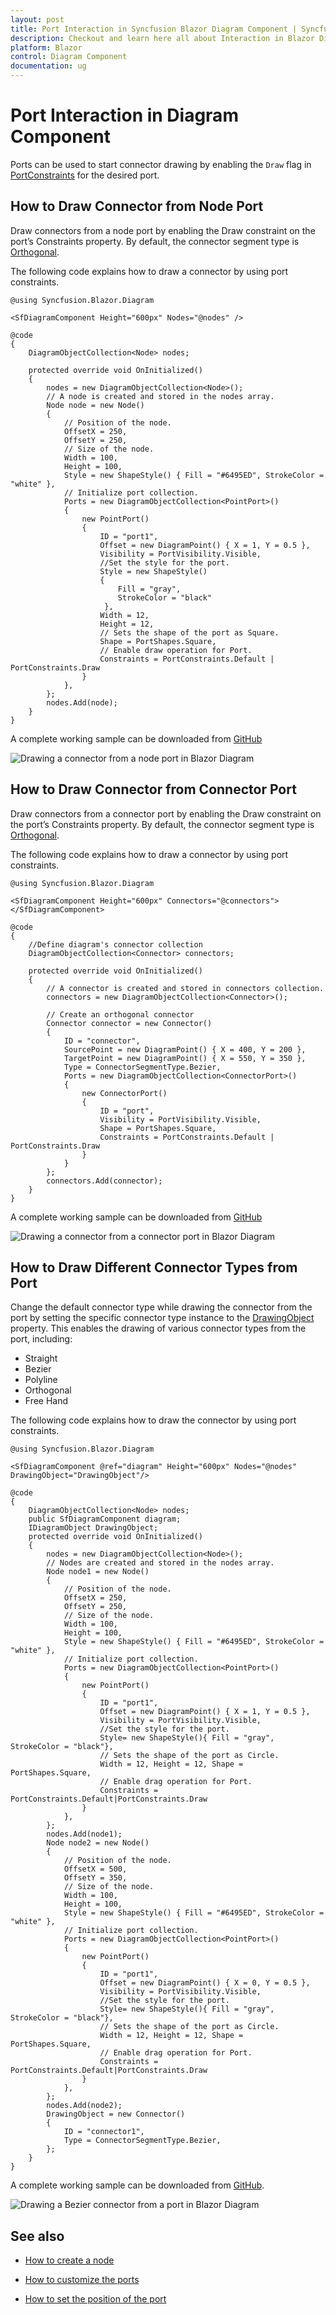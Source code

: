 ```yaml
---
layout: post
title: Port Interaction in Syncfusion Blazor Diagram Component | Syncfusion
description: Checkout and learn here all about Interaction in Blazor Diagram component and much more details.
platform: Blazor
control: Diagram Component
documentation: ug
---
```


# Port Interaction in Diagram Component

Ports can be used to start connector drawing by enabling the `Draw` flag in [PortConstraints](https://help.syncfusion.com/cr/blazor/Syncfusion.Blazor.Diagram.PortConstraints.html) for the desired port.

## How to Draw Connector from Node Port
Draw connectors from a node port by enabling the Draw constraint on the port’s Constraints property. By default, the connector segment type is [Orthogonal](https://help.syncfusion.com/cr/blazor/Syncfusion.Blazor.Diagram.ConnectorSegmentType.html#Syncfusion_Blazor_Diagram_ConnectorSegmentType_Orthogonal).

The following code explains how to draw a connector by using port constraints.

```cshtml
@using Syncfusion.Blazor.Diagram

<SfDiagramComponent Height="600px" Nodes="@nodes" />

@code
{
    DiagramObjectCollection<Node> nodes;

    protected override void OnInitialized()
    {
        nodes = new DiagramObjectCollection<Node>();
        // A node is created and stored in the nodes array.
        Node node = new Node()
        {
            // Position of the node.
            OffsetX = 250,
            OffsetY = 250,
            // Size of the node.
            Width = 100,
            Height = 100,
            Style = new ShapeStyle() { Fill = "#6495ED", StrokeColor = "white" },
            // Initialize port collection.
            Ports = new DiagramObjectCollection<PointPort>()
            {
                new PointPort()
                {
                    ID = "port1",
                    Offset = new DiagramPoint() { X = 1, Y = 0.5 },
                    Visibility = PortVisibility.Visible,
                    //Set the style for the port.
                    Style = new ShapeStyle()
                    { 
                        Fill = "gray", 
                        StrokeColor = "black"
                     }, 
                    Width = 12, 
                    Height = 12, 
                    // Sets the shape of the port as Square.
                    Shape = PortShapes.Square,
                    // Enable draw operation for Port.
                    Constraints = PortConstraints.Default | PortConstraints.Draw
                }
            },
        };
        nodes.Add(node);
    }
}
```
A complete working sample can be downloaded from [GitHub](https://github.com/SyncfusionExamples/Blazor-Diagram-Examples/tree/master/UG-Samples/Ports/Interaction/DrawConstraints)

![Drawing a connector from a node port in Blazor Diagram](../images/blazor-diagram-draw-port-connection.gif)

## How to Draw Connector from Connector Port
Draw connectors from a connector port by enabling the Draw constraint on the port’s Constraints property. By default, the connector segment type is [Orthogonal](https://help.syncfusion.com/cr/blazor/Syncfusion.Blazor.Diagram.ConnectorSegmentType.html#Syncfusion_Blazor_Diagram_ConnectorSegmentType_Orthogonal).

The following code explains how to draw a connector by using port constraints.

```cshtml
@using Syncfusion.Blazor.Diagram

<SfDiagramComponent Height="600px" Connectors="@connectors">
</SfDiagramComponent>

@code
{
    //Define diagram's connector collection
    DiagramObjectCollection<Connector> connectors;

    protected override void OnInitialized()
    {
        // A connector is created and stored in connectors collection.
        connectors = new DiagramObjectCollection<Connector>();

        // Create an orthogonal connector
        Connector connector = new Connector()
        {
            ID = "connector",
            SourcePoint = new DiagramPoint() { X = 400, Y = 200 },
            TargetPoint = new DiagramPoint() { X = 550, Y = 350 },
            Type = ConnectorSegmentType.Bezier,
            Ports = new DiagramObjectCollection<ConnectorPort>()
            {
                new ConnectorPort()
                {
                    ID = "port",
                    Visibility = PortVisibility.Visible,
                    Shape = PortShapes.Square,
                    Constraints = PortConstraints.Default | PortConstraints.Draw
                }
            }
        };
        connectors.Add(connector);
    }
}
```
A complete working sample can be downloaded from [GitHub](https://github.com/SyncfusionExamples/Blazor-Diagram-Examples/tree/master/UG-Samples/Ports/Interaction/ConnectorPortDraw)

![Drawing a connector from a connector port in Blazor Diagram](../images/ConnectorPort/ConnectorPortDraw.gif)

## How to Draw Different Connector Types from Port

Change the default connector type while drawing the connector from the port by setting the specific connector type instance to the [DrawingObject](https://help.syncfusion.com/cr/blazor/Syncfusion.Blazor.Diagram.SfDiagramComponent.html#Syncfusion_Blazor_Diagram_SfDiagramComponent_DrawingObject) property. This enables the drawing of various connector types from the port, including:
* Straight
* Bezier
* Polyline
* Orthogonal
* Free Hand


The following code explains how to draw the connector by using port constraints.

```cshtml
@using Syncfusion.Blazor.Diagram

<SfDiagramComponent @ref="diagram" Height="600px" Nodes="@nodes" DrawingObject="DrawingObject"/>

@code
{
    DiagramObjectCollection<Node> nodes;
    public SfDiagramComponent diagram;
    IDiagramObject DrawingObject;
    protected override void OnInitialized()
    {
        nodes = new DiagramObjectCollection<Node>();
        // Nodes are created and stored in the nodes array.
        Node node1 = new Node()
        {
            // Position of the node.
            OffsetX = 250,
            OffsetY = 250,
            // Size of the node.
            Width = 100,
            Height = 100,
            Style = new ShapeStyle() { Fill = "#6495ED", StrokeColor = "white" },
            // Initialize port collection.
            Ports = new DiagramObjectCollection<PointPort>()
            {
                new PointPort()
                {
                    ID = "port1",
                    Offset = new DiagramPoint() { X = 1, Y = 0.5 },
                    Visibility = PortVisibility.Visible,
                    //Set the style for the port.
                    Style= new ShapeStyle(){ Fill = "gray", StrokeColor = "black"},
                    // Sets the shape of the port as Circle.
                    Width = 12, Height = 12, Shape = PortShapes.Square,
                    // Enable drag operation for Port.
                    Constraints = PortConstraints.Default|PortConstraints.Draw
                }
            },
        };
        nodes.Add(node1);
        Node node2 = new Node()
        {
            // Position of the node.
            OffsetX = 500,
            OffsetY = 350,
            // Size of the node.
            Width = 100,
            Height = 100,
            Style = new ShapeStyle() { Fill = "#6495ED", StrokeColor = "white" },
            // Initialize port collection.
            Ports = new DiagramObjectCollection<PointPort>()
            {
                new PointPort()
                {
                    ID = "port1",
                    Offset = new DiagramPoint() { X = 0, Y = 0.5 },
                    Visibility = PortVisibility.Visible,
                    //Set the style for the port.
                    Style= new ShapeStyle(){ Fill = "gray", StrokeColor = "black"},
                    // Sets the shape of the port as Circle.
                    Width = 12, Height = 12, Shape = PortShapes.Square,
                    // Enable drag operation for Port.
                    Constraints = PortConstraints.Default|PortConstraints.Draw
                }
            },
        };
        nodes.Add(node2);
        DrawingObject = new Connector()
        {
            ID = "connector1",
            Type = ConnectorSegmentType.Bezier,            
        };
    }
}
```
A complete working sample can be downloaded from [GitHub](https://github.com/SyncfusionExamples/Blazor-Diagram-Examples/tree/master/UG-Samples/Ports/Interaction/DrawConstraintsWithDrawingObject).

![Drawing a Bezier connector from a port in Blazor Diagram](../images/blazor-diagram-draw-port-connection-bezier.gif)
## See also

* [How to create a node](../nodes/nodes)

* [How to customize the ports](./appearance)

* [How to set the position of the port](./positioning)

